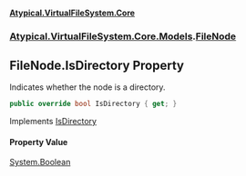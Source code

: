 #### [Atypical.VirtualFileSystem.Core](VirtualFileSystem.md 'VirtualFileSystem')
### [Atypical.VirtualFileSystem.Core.Models](VirtualFileSystem.md#Atypical.VirtualFileSystem.Core.Models 'Atypical.VirtualFileSystem.Core.Models').[FileNode](FileNode.md 'Atypical.VirtualFileSystem.Core.Models.FileNode')

## FileNode.IsDirectory Property

Indicates whether the node is a directory.

```csharp
public override bool IsDirectory { get; }
```

Implements [IsDirectory](IVirtualFileSystemNode.IsDirectory.md 'Atypical.VirtualFileSystem.Core.Contracts.IVirtualFileSystemNode.IsDirectory')

#### Property Value
[System.Boolean](https://docs.microsoft.com/en-us/dotnet/api/System.Boolean 'System.Boolean')